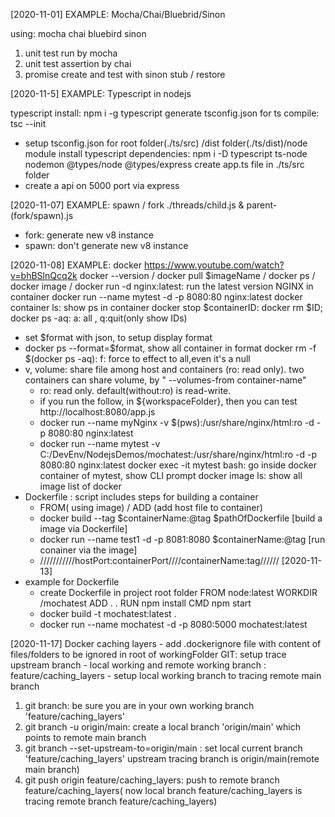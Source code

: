 [2020-11-01]
EXAMPLE: Mocha/Chai/Bluebrid/Sinon

using: mocha chai bluebird sinon
1. unit test run by mocha
2. unit test assertion by chai
3. promise create and test 
    with sinon stub / restore 

[2020-11-5]
EXAMPLE: Typescript in nodejs

typescript install: npm i -g typescript
generate tsconfig.json for ts compile: tsc --init
 - setup tsconfig.json for root folder(./ts/src) /dist folder(./ts/dist)/node module
install typescript dependencies: npm i -D typescript ts-node nodemon @types/node @types/express
create app.ts file in ./ts/src folder
 - create a api on 5000 port via express

[2020-11-07]
EXAMPLE: spawn / fork
./threads/child.js & parent-(fork/spawn).js
- fork: generate new v8 instance
- spawn: don't generate new v8 instance

[2020-11-08]
EXAMPLE: docker 
https://www.youtube.com/watch?v=bhBSlnQcq2k
docker --version / docker pull $imageName / docker ps / docker image / 
docker run -d nginx:latest: run the latest version NGINX in container
docker run --name mytest -d -p 8080:80 nginx:latest
docker container ls: show ps in container
docker stop  $containerID: 
docker rm $ID;
docker ps -aq: a: all , q:quit(only show IDs)
  - set $format with json, to setup display format
  - docker ps --format=$format, show all container in format
docker rm -f $(docker ps -aq): f: force to effect to all,even it's a null
- v, volume: share file among host and containers (ro: read only). 
             two containers can share volume, by " --volumes-from container-name"
    - ro: read only. default(without:ro) is read-write.
    - if you run the follow, in ${workspaceFolder}, then you can test http://localhost:8080/app.js
    - docker run --name myNginx -v $(pws):/usr/share/nginx/html:ro -d -p 8080:80 nginx:latest
    - docker run --name mytest -v C:/DevEnv/NodejsDemos/mochatest:/usr/share/nginx/html:ro -d -p 8080:80 nginx:latest
docker exec -it mytest bash: go inside docker container of mytest, show CLI prompt
docker image ls: show all image list of docker
- Dockerfile : script includes steps for building a container
    - FROM( using image) / ADD (add host file to container)
    - docker build --tag $containerName:@tag $pathOfDockerfile  [build a image via Dockerfile]
    - docker run --name test1 -d -p 8081:8080 $containerName:@tag      [run conainer via the image]
    - ///////////hostPort:containerPort////containerName:tag//////
[2020-11-13]
- example for Dockerfile
    - create Dockerfile in project root folder
       FROM node:latest
        WORKDIR /mochatest
        ADD . .
        RUN npm install
        CMD npm start
    - docker build -t mochatest:latest .
    - docker run --name mochatest -d -p 8080:5000 mochatest:latest


[2020-11-17]
Docker
    caching layers
    - add .dockerignore file with content of files/folders to be ignored in root of workingFolder
GIT: setup trace upstream branch
    - local working and remote working branch : feature/caching_layers
    - setup local working branch to tracing remote main branch
1. git branch: be sure you are in your own working branch 'feature/caching_layers'
2. git branch -u origin/main: create a local branch 'origin/main' which points to remote main branch
3. git branch --set-upstream-to=origin/main : set local current branch 'feature/caching_layers' upstream tracing branch is origin/main(remote main branch)
4. git push origin feature/caching_layers: push to remote branch feature/caching_layers( now local branch feature/caching_layers is tracing remote branch feature/caching_layers)